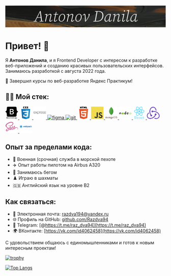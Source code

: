 ![Header](https://github.com/Razdva94/Razdva94/blob/main/assets/Danila%20logo.png)


# Привет! 👋

Я **Антонов Данила**, и я Frontend Developer с интересом к разработке веб-приложений и созданию красивых пользовательских интерфейсов. Занимаюсь разработкой с августа 2022 года.

🌱 Завершил курсы по веб-разработке Яндекс Практикум!

## 👨‍💻 Мой стек:

<p align="left"> <a href="https://getbootstrap.com" target="_blank" rel="noreferrer"> <img src="https://raw.githubusercontent.com/devicons/devicon/master/icons/bootstrap/bootstrap-plain-wordmark.svg" alt="bootstrap" width="40" height="40"/> </a> <a href="https://www.w3schools.com/css/" target="_blank" rel="noreferrer"> <img src="https://raw.githubusercontent.com/devicons/devicon/master/icons/css3/css3-original-wordmark.svg" alt="css3" width="40" height="40"/> </a> <a href="https://expressjs.com" target="_blank" rel="noreferrer"> <img src="https://raw.githubusercontent.com/devicons/devicon/master/icons/express/express-original-wordmark.svg" alt="express" width="40" height="40"/> </a> <a href="https://www.figma.com/" target="_blank" rel="noreferrer"> <img src="https://www.vectorlogo.zone/logos/figma/figma-icon.svg" alt="figma" width="40" height="40"/> </a> <a href="https://git-scm.com/" target="_blank" rel="noreferrer"> <img src="https://www.vectorlogo.zone/logos/git-scm/git-scm-icon.svg" alt="git" width="40" height="40"/> </a> <a href="https://www.w3.org/html/" target="_blank" rel="noreferrer"> <img src="https://raw.githubusercontent.com/devicons/devicon/master/icons/html5/html5-original-wordmark.svg" alt="html5" width="40" height="40"/> </a> <a href="https://developer.mozilla.org/en-US/docs/Web/JavaScript" target="_blank" rel="noreferrer"> <img src="https://raw.githubusercontent.com/devicons/devicon/master/icons/javascript/javascript-original.svg" alt="javascript" width="40" height="40"/> </a> <a href="https://www.mongodb.com/" target="_blank" rel="noreferrer"> <img src="https://raw.githubusercontent.com/devicons/devicon/master/icons/mongodb/mongodb-original-wordmark.svg" alt="mongodb" width="40" height="40"/> </a> <a href="https://nodejs.org" target="_blank" rel="noreferrer"> <img src="https://raw.githubusercontent.com/devicons/devicon/master/icons/nodejs/nodejs-original-wordmark.svg" alt="nodejs" width="40" height="40"/> </a> <a href="https://reactjs.org/" target="_blank" rel="noreferrer"> <img src="https://raw.githubusercontent.com/devicons/devicon/master/icons/react/react-original-wordmark.svg" alt="react" width="40" height="40"/> </a> <a href="https://redux.js.org" target="_blank" rel="noreferrer"> <img src="https://raw.githubusercontent.com/devicons/devicon/master/icons/redux/redux-original.svg" alt="redux" width="40" height="40"/> </a> <a href="https://sass-lang.com" target="_blank" rel="noreferrer"> <img src="https://raw.githubusercontent.com/devicons/devicon/master/icons/sass/sass-original.svg" alt="sass" width="40" height="40"/> </a> <a href="https://webpack.js.org" target="_blank" rel="noreferrer"> <img src="https://raw.githubusercontent.com/devicons/devicon/d00d0969292a6569d45b06d3f350f463a0107b0d/icons/webpack/webpack-original-wordmark.svg" alt="webpack" width="40" height="40"/> </a> </p>

## Опыт за пределами кода:
- 🚢 Военная (срочная) служба в морской пехоте
- ✈️ Опыт работы пилотом на Airbus A320
- 🏃 Занимаюсь бегом
- ♟️ Играю в шахматы
- 🇬🇧 Английский язык на уровне B2
## Как связаться:

- 📧 Электронная почта: razdva194@yandex.ru
- 🌐 Профиль на GitHub: [github.com/Razdva94](https://github.com/Razdva94)
- 📱 Telegram: [@https://t.me/raz_dva94](https://t.me/raz_dva94)
- 🌍 ВКонтакте: [https://vk.com/id4062458](https://vk.com/id4062458)

С удовольствием общаюсь с единомышленниками и готов к новым интересным проектам!

[![trophy](https://github-profile-trophy.vercel.app/?username=Razdva94&theme=onedark)](https://github.com/ryo-ma/github-profile-trophy)

[![Top Langs](https://github-readme-stats.vercel.app/api/top-langs/?username=Razdva94&layout=pie)](https://github.com/anuraghazra/github-readme-stats)
